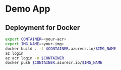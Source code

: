 # Demo App

## Deployment for Docker

```sh
export CONTAINER=<your-acr>
export IMG_NAME=<your-img>
docker build . -t $CONTAINER.azurecr.io/$IMG_NAME
az login
az acr login -n $CONTAINER
docker push $CONTAINER.azurecr.io/$IMG_NAME
```